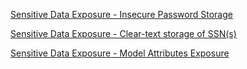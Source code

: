 [Sensitive Data Exposure - Insecure Password Storage](./A6-Sensitive-Data-Exposure-Insecure-Password-Storage)

[Sensitive Data Exposure - Clear-text storage of SSN(s)](./A6-Sensitive-Data-Exposure-Cleartext-Storage-SSNs)

[Sensitive Data Exposure - Model Attributes Exposure](./R5-A6-Sensitive-Data-Exposure-Model-Attributes-Exposure)